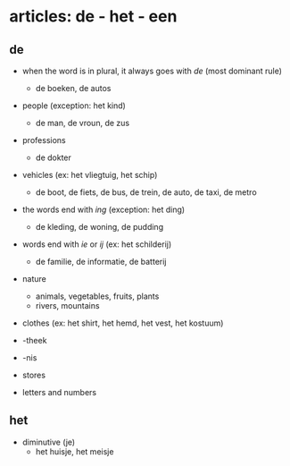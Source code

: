 # articles: de - het - een

## de

- when the word is in plural, it always goes with *de* (most dominant rule)
  - de boeken, de autos

- people (exception: het kind)
  - de man, de vroun, de zus

- professions
  - de dokter

- vehicles (ex: het vliegtuig, het schip)
  - de boot, de fiets, de bus, de trein, de auto, de taxi, de metro

- the words end with *ing* (exception: het ding)
  - de kleding, de woning, de pudding

- words end with *ie* or *ij* (ex: het schilderij)
  - de familie, de informatie, de batterij

- nature
  - animals, vegetables, fruits, plants
  - rivers, mountains

- clothes (ex: het shirt, het hemd, het vest, het kostuum)

- -theek

- -nis

- stores

- letters and numbers

## het

- diminutive (je)
  - het huisje, het meisje
